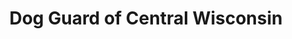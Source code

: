 ---
title: "Dog Guard of Central Wisconsin"
url: /montello/dog-guard-of-central-wisconsin/
shop: supermarket
---